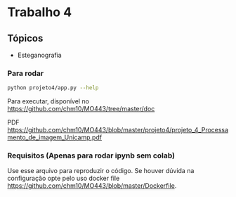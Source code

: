 # Trabalho 4

## Tópicos
* Esteganografia


### Para rodar
```bash
python projeto4/app.py --help
```

Para executar, disponível no https://github.com/chm10/MO443/tree/master/doc

PDF https://github.com/chm10/MO443/blob/master/projeto4/projeto_4_Processamento_de_imagem_Unicamp.pdf

### Requisitos (Apenas para  rodar ipynb sem colab)
Use esse arquivo para reproduzir o código. Se houver dúvida na configuração opte pelo uso docker file https://github.com/chm10/MO443/blob/master/Dockerfile. 